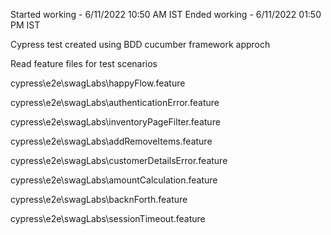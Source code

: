 Started working - 6/11/2022 10:50 AM IST Ended working - 6/11/2022 01:50 PM IST

Cypress test created using BDD cucumber framework approch

Read feature files for test scenarios

cypress\e2e\swagLabs\happyFlow.feature

cypress\e2e\swagLabs\authenticationError.feature

cypress\e2e\swagLabs\inventoryPageFilter.feature

cypress\e2e\swagLabs\addRemoveItems.feature

cypress\e2e\swagLabs\customerDetailsError.feature

cypress\e2e\swagLabs\amountCalculation.feature

cypress\e2e\swagLabs\backnForth.feature

cypress\e2e\swagLabs\sessionTimeout.feature
